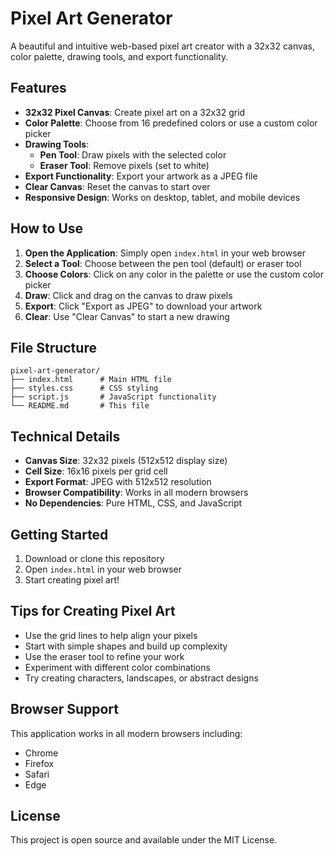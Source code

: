 # Pixel Art Generator

A beautiful and intuitive web-based pixel art creator with a 32x32 canvas, color palette, drawing tools, and export functionality.

## Features

- **32x32 Pixel Canvas**: Create pixel art on a 32x32 grid
- **Color Palette**: Choose from 16 predefined colors or use a custom color picker
- **Drawing Tools**:
  - **Pen Tool**: Draw pixels with the selected color
  - **Eraser Tool**: Remove pixels (set to white)
- **Export Functionality**: Export your artwork as a JPEG file
- **Clear Canvas**: Reset the canvas to start over
- **Responsive Design**: Works on desktop, tablet, and mobile devices

## How to Use

1. **Open the Application**: Simply open `index.html` in your web browser
2. **Select a Tool**: Choose between the pen tool (default) or eraser tool
3. **Choose Colors**: Click on any color in the palette or use the custom color picker
4. **Draw**: Click and drag on the canvas to draw pixels
5. **Export**: Click "Export as JPEG" to download your artwork
6. **Clear**: Use "Clear Canvas" to start a new drawing

## File Structure

```
pixel-art-generator/
├── index.html      # Main HTML file
├── styles.css      # CSS styling
├── script.js       # JavaScript functionality
└── README.md       # This file
```

## Technical Details

- **Canvas Size**: 32x32 pixels (512x512 display size)
- **Cell Size**: 16x16 pixels per grid cell
- **Export Format**: JPEG with 512x512 resolution
- **Browser Compatibility**: Works in all modern browsers
- **No Dependencies**: Pure HTML, CSS, and JavaScript

## Getting Started

1. Download or clone this repository
2. Open `index.html` in your web browser
3. Start creating pixel art!

## Tips for Creating Pixel Art

- Use the grid lines to help align your pixels
- Start with simple shapes and build up complexity
- Use the eraser tool to refine your work
- Experiment with different color combinations
- Try creating characters, landscapes, or abstract designs

## Browser Support

This application works in all modern browsers including:
- Chrome
- Firefox
- Safari
- Edge

## License

This project is open source and available under the MIT License.
